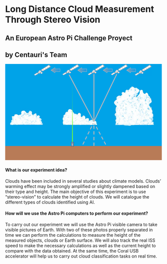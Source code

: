 # Long Distance Cloud Measurement Through Stereo Vision
## An European Astro Pi Challenge Proyect 
## by Centauri's Team 
![SatMedidaNuBes](Imagenes/EjemploMedidaAnguloNubes.png)
#### What is our experiment idea?
Clouds have been included in several studies about climate models. Clouds’ warming effect may be strongly amplified or slightly dampened based on their type and height. 
The main objective of this experiment is to use “stereo-vision” to calculate the height of clouds. We will catalogue the different types of clouds identified using AI.


#### How will we use the Astro Pi computers to perform our experiment?
To carry out our experiment we will use the Astro Pi visible camera to take visible pictures of Earth. 
With two of these photos properly separated in time we can perform the calculations to measure the height of the measured objects, clouds or Earth surface.
We will also track the real ISS speed to make the necessary calculations as well as the current height to compare with the data obtained.
At the same time, the Coral USB accelerator will help us to carry out cloud classification tasks on real time.
